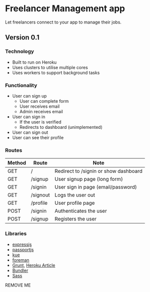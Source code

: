# Freelancer Management app
Let freelancers connect to your app to manage their jobs.

## Version 0.1

### Technology
- Built to run on Heroku
- Uses clusters to utilise multiple cores
- Uses workers to support background tasks

### Functionality
- User can sign up
  - User can complete form
  - User receives email
  - Admin receives email
- User can sign in
  - If the user is verified
  - Redirects to dashboard (unimplemented)
- User can sign out
- User can see their profile

### Routes
Method  | Route     | Note
------  | -----     | ----
GET     | /         | Redirect to /signin or show dashboard
GET     | /signup   | User signup page (long form)
GET     | /signin   | User sign in page (email/password)
GET     | /signout  | Logs the user out
GET     | /profile  | User profile page
POST    | /signin   | Authenticates the user
POST    | /signup   | Registers the user


### Libraries
- [expressjs](https://expressjs.com/)
- [passportjs](http://passportjs.org/)
- [kue](https://github.com/Automattic/kue)
- [foreman](http://ddollar.github.io/foreman/)
- [Grunt](grunt), [Heroku Article](https://devcenter.heroku.com/articles/node-with-grunt)
- [Bundler](bundler)
- [Sass](sass)

REMOVE ME
